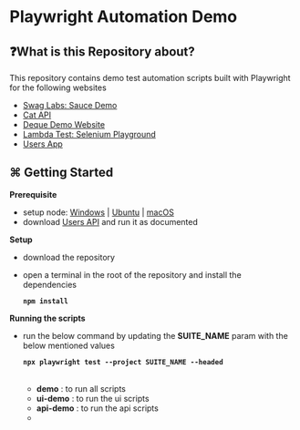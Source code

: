 # Playwright Automation Demo
## ❓What is this Repository about?
This repository contains demo test automation scripts built with Playwright for the following websites
  - [Swag Labs: Sauce Demo](http://saucedemo.com)
  - [Cat API](http://thecatapi.com)
  - [Deque Demo Website](https://dequeuniversity.com/demo/)
  - [Lambda Test: Selenium Playground](https://www.lambdatest.com/selenium-playground)
  - [Users App](http://github.com/Srinivasaimandi/users-app-demo)

## ⌘ Getting Started
**Prerequisite**
- setup node: [Windows][1] | [Ubuntu][2] | [macOS][3]
- download [Users API](http://github.com/Srinivasaimandi/express-api-demo) and run it as documented

**Setup**
- download the repository
- open a terminal in the root of the repository and install the dependencies

    **```npm install```**

**Running the scripts**
- run the below command by updating the **SUITE_NAME** param with the below mentioned values  

  **```npx playwright test --project SUITE_NAME --headed```**  
  <br>
  - **demo** : to run all scripts
  - **ui-demo** : to run the ui scripts
  - **api-demo** : to run the api scripts
  - 

[1]:https://www.geeksforgeeks.org/install-node-js-on-windows/
[2]:https://www.geeksforgeeks.org/installation-of-node-js-on-linux/
[3]:https://www.geeksforgeeks.org/how-to-install-nodejs-on-macos/
